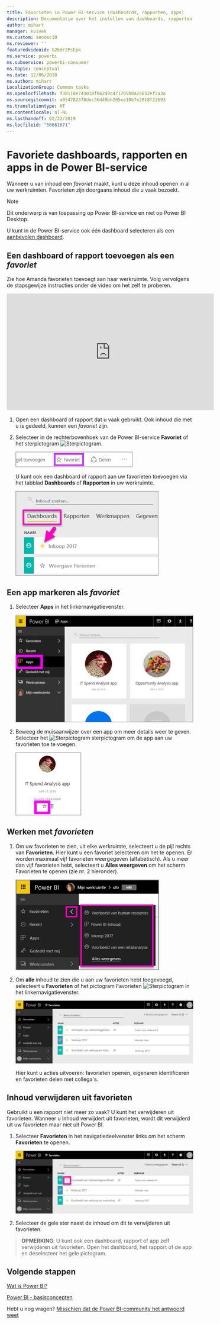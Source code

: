 ```yaml
---
title: Favorieten in Power BI-service (dashboards, rapporten, apps)
description: Documentatie over het instellen van dashboards, rapporten en apps als favorieten in Power BI-service
author: mihart
manager: kvivek
ms.custom: seodec18
ms.reviewer: ''
featuredvideoid: G26dr2PsEpk
ms.service: powerbi
ms.subservice: powerbi-consumer
ms.topic: conceptual
ms.date: 12/06/2018
ms.author: mihart
LocalizationGroup: Common tasks
ms.openlocfilehash: f38110e743018f66249c471705b8a25652ef2a3a
ms.sourcegitcommit: a054782370dec56d49bb205ee10b7e2018f22693
ms.translationtype: HT
ms.contentlocale: nl-NL
ms.lasthandoff: 02/22/2019
ms.locfileid: "56661671"
---
```

# <a name="favorite-dashboards-reports-and-apps-in-power-bi-service"></a>Favoriete dashboards, rapporten en apps in de Power BI-service
Wanneer u van inhoud een *favoriet* maakt, kunt u deze inhoud openen in al uw werkruimten.  Favorieten zijn doorgaans inhoud die u vaak bezoekt.

> [!NOTE]
> Dit onderwerp is van toepassing op Power BI-service en niet op Power BI Desktop.
> 
> 

U kunt in de Power BI-service ook één dashboard selecteren als een [aanbevolen dashboard](end-user-featured.md).

## <a name="add-a-dashboard-or-report-as-a-favorite"></a>Een dashboard of rapport toevoegen als een *favoriet*
Zie hoe Amanda favorieten toevoegt aan haar werkruimte. Volg vervolgens de stapsgewijze instructies onder de video om het zelf te proberen.

<iframe width="560" height="315" src="https://www.youtube.com/embed/G26dr2PsEpk" frameborder="0" allowfullscreen></iframe>


1. Open een dashboard of rapport dat u vaak gebruikt. Ook inhoud die met u is gedeeld, kunnen een *favoriet* zijn.
2. Selecteer in de rechterbovenhoek van de Power BI-service **Favoriet** of het sterpictogram ![Sterpictogram](./media/end-user-favorite/power-bi-favorite-icon.png).
   
   ![Pictogram voor Favorieten](./media/end-user-favorite/powerbi-dashboard-favorite.png)
   
   U kunt ook een dashboard of rapport aan uw favorieten toevoegen via het tabblad **Dashboards** of **Rapporten** in uw werkruimte.
   
   ![Tabblad Dashboard met een gele ster](./media/end-user-favorite/power-bi-dashboard-favorite.png)

## <a name="add-an-app-as-a-favorite"></a>Een app markeren als *favoriet*

1. Selecteer **Apps** in het linkernavigatievenster.

   ![dashboard](./media/end-user-favorite/power-bi-favorite-apps.png)

2. Beweeg de muisaanwijzer over een app om meer details weer te geven.  Selecteer het ![Sterpictogram](./media/end-user-favorite/power-bi-favorite-icon.png)  sterpictogram om de app aan uw favorieten toe te voegen.
   
   ![De muisaanwijzer over een app bewegen](./media/end-user-favorite/power-bi-favorite-app.png)

## <a name="working-with-favorites"></a>Werken met *favorieten*
1. Om uw favorieten te zien, uit elke werkruimte, selecteert u de pijl rechts van **Favorieten**.  Hier kunt u een favoriet selecteren om het te openen. Er worden maximaal vijf favorieten weergegeven (alfabetisch). Als u meer dan vijf favorieten hebt, selecteert u **Alles weergeven** om het scherm Favorieten te openen (zie nr. 2 hieronder). 
   
   ![Flyout Favorieten](./media/end-user-favorite/power-bi-favorite-flyout-new.png)
2. Om **alle** inhoud te zien die u aan uw favorieten hebt toegevoegd, selecteert u **Favorieten** of het pictogram Favorieten ![Sterpictogram](./media/end-user-favorite/power-bi-favorites-icon.png) in het linkernavigatievenster.  
   
    ![Venster Favorieten](./media/end-user-favorite/power-bi-favorites-screen.png)
   
   Hier kunt u acties uitvoeren: favorieten openen, eigenaren identificeren en favorieten delen met collega's.

## <a name="unfavorite-content"></a>Inhoud verwijderen uit favorieten
Gebruikt u een rapport niet meer zo vaak?  U kunt het verwijderen uit favorieten. Wanneer u inhoud verwijdert uit favorieten, wordt dit verwijderd uit uw favorieten maar niet uit Power BI.

1. Selecteer **Favorieten** in het navigatiedeelvenster links om het scherm **Favorieten** te openen.
   
   ![Scherm Favorieten](./media/end-user-favorite/power-bi-unfavorites-screen.png)
2. Selecteer de gele ster naast de inhoud om dit te verwijderen uit favorieten.

> **OPMERKING**: U kunt ook een dashboard, rapport of app zelf verwijderen uit favorieten. Open het dashboard, het rapport of de app en deselecteer het gele pictogram.   
> 
> 

## <a name="next-steps"></a>Volgende stappen
[Wat is Power BI?](../power-bi-overview.md)

[Power BI - basisconcepten](end-user-basic-concepts.md)

Hebt u nog vragen? [Misschien dat de Power BI-community het antwoord weet](http://community.powerbi.com/)

